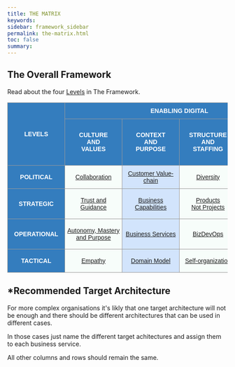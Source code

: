 ```yaml
---
title: THE MATRIX
keywords:
sidebar: framework_sidebar
permalink: the-matrix.html
toc: false
summary:
---
```

## The Overall Framework
Read about the four [Levels](the-time-perspective.html) in The Framework.
<style type="text/css">
.tg  {border-collapse:collapse;border-spacing:0;border-color:#999;}
.tg td{font-family:Arial, sans-serif;font-size:14px;padding:10px 5px;border-style:solid;border-width:1px;overflow:hidden;word-break:normal;border-color:#999;color:#444;background-color:#F7FDFA;}
.tg th{font-family:Arial, sans-serif;font-size:14px;font-weight:normal;padding:10px 5px;border-style:solid;border-width:1px;overflow:hidden;word-break:normal;border-color:#999;color:#fff;background-color:#26ADE4;}
.tg .tg-3is3{font-weight:bold;background-color:#347dbe;color:#ffffff;vertical-align:middle;text-align:center;min-width:120px}
.tg .tg-q8lq{background-color:#d2e4fc;vertical-align:middle;text-align:center;min-width:120px}
.tg .tg-wman{background-color:#347dbe;font-weight:bold;color:#ffffff;vertical-align:middle;text-align:center;min-width:120px}
.tg .tg-v1zw{background-color:#f7fdfa;vertical-align:middle;text-align:center;min-width:120px}
.tg .tg-v4f3{font-weight:bold;background-color:#347dbe;vertical-align:middle;text-align:center;min-width:120px}
.tg .tg-sh5m{font-weight:bold;background-color:#347dbe;vertical-align:middle;text-align:center;min-width:120px}
.tg .tg-r2hs{font-weight:bold;background-color:#347dbe;color:#ffffff;vertical-align:middle;text-align:center;min-width:120px}
.tg .tg-fwqm{font-weight:bold;background-color:#347dbe;color:#ffffff;vertical-align:middle;text-align:center;min-width:120px}
.tg .tg-v6kb{font-weight:bold;background-color:#347dbe;color:#ffffff;vertical-align:middle;text-align:center;min-width:120px}
.tg .tg-cw1h{background-color:#f7fdfa;vertical-align:middle;text-align:center;min-width:120px}
.tg .tg-y0xi{background-color:#c0c0c0;color:#ffffff;vertical-align:middle;text-align:center;min-width:120px}
</style>
<table class="tg">
  <tr>
    <th class="tg-v4f3" rowspan="3">LEVELS</th>
    <th class="tg-v4f3" colspan="4">ENABLING DIGITAL</th>
    <th class="tg-sh5m" colspan="4">BEING DIGITAL</th>
  </tr>
  <tr>
    <td class="tg-r2hs" rowspan="2">CULTURE<br>AND<br>VALUES</td>
    <td class="tg-3is3" rowspan="2">CONTEXT<br>AND<br>PURPOSE</td>
    <td class="tg-r2hs" rowspan="2">STRUCTURE<br>AND<br>STAFFING</td>
    <td class="tg-3is3" colspan="4">RECOMMENDED* TARGET ARCHITECTURE</td>
    <td class="tg-3is3" rowspan="2">CHANGE</td>
  </tr>
  <tr>
    <td class="tg-3is3">ARCHITECTURE<br>AND<br>DESIGN</td>
    <td class="tg-r2hs">BUILD</td>
    <td class="tg-3is3">SHIP</td>
    <td class="tg-r2hs">RUN</td>
  </tr>
  <tr>
    <td class="tg-v6kb">POLITICAL</td>
    <td class="tg-v1zw"><a href="collaboration.html" title=" ">Collaboration</a></td>
    <td class="tg-q8lq"><a href="customer-value-chain.html" title=" ">Customer Value-chain</a></td>
    <td class="tg-cw1h"><a href="diversity.html" title=" ">Diversity</a></td>
    <td class="tg-q8lq"><a href="evolutionary-architecture.html" title=" ">Evolutionary Architecture</a></td>
    <td class="tg-cw1h"><a href="open-source-first.html" title=" ">Open Source First</a></td>
    <td class="tg-q8lq"><a href="time-to-customer-value.html" title=" ">Time to Customer Value</a></td>
    <td class="tg-cw1h"><a href="public-cloud-only.html" title=" ">Public Cloud Only</a></td>
    <td class="tg-q8lq"><a href="customer-value.html" title="The essense of creating a value is trading something that is low cost to you for something that is of high value to your cotumer">Customer Value</a></td>
  </tr>
  <tr>
    <td class="tg-v6kb">STRATEGIC</td>
    <td class="tg-v1zw"><a href="trust-and-guidance.html" title="Imagine a world where people wake up inspired to go to work, a world in which trust and loyalty are the rule rather than the exception">Trust and Guidance</a></td>
    <td class="tg-q8lq"><a href="business-capabilities.html" title="A business capability defines what a business does at its core. This differs from “how” things are done or where they are done. Business capabilities are the core of the business architecture">Business Capabilities</a></td>
    <td class="tg-cw1h"><a href="products-not-projects.html" title="Products have a measurable ROI in terms of customer value, projects don't.">Products<br>Not Projects</a></td>
    <td class="tg-q8lq"><a href="microservices-architecture.html" title="The term Microservice Architecture has sprung up over the last few years to describe a particular way of designing software applications as suites of independently deployable services. While there is no precise definition of this architectural style, there are certain common characteristics around organization around business capability, automated deployment, intelligence in the endpoints, and decentralized control of languages and data.">Microservices Architecture</a></td>
    <td class="tg-cw1h"><a href="dont-build-what-can-be-used-or-bought.html" title=" ">Don’t Build, What Can Be Used or Bought</a></td>
    <td class="tg-q8lq"><a href="created-and-proven-by-doing.html" title=" ">Created and Proven By Doing</a></td>
    <td class="tg-cw1h"><a href="self-service-services.html" title="Self-service is over the phone, web, and email to facilitate customer interactions using automation. Self-service software and self-service apps (for example online banking apps, web portals with shops, self-service check-in at the airport) become increasingly common.">Self-service Services</a></td>
    <td class="tg-q8lq"><a href="work-smarter-not-harder.html" title=" ">Work Smarter, Not Harder</a></td>
  </tr>
  <tr>
    <td class="tg-v6kb">OPERATIONAL</td>
    <td class="tg-v1zw"><a href="autonomy-mastery-and-purpose.html" title="To motivate employees who work beyond basic tasks, give them these three factors to increase performance and satisfaction; Autonomy, Mastery and Purpose">Autonomy, Mastery and Purpose</a></td>
    <td class="tg-q8lq"><a href="business-services.html" title=" ">Business Services</a></td>
    <td class="tg-cw1h"><a href="bizdevops.html" title="For success, create and nurture product-centric teams that partner with both customers and business stakeholders, collectively owning the business outcome of the technology they produce.">BizDevOps</a></td>
    <td class="tg-q8lq"><a href="" title=" ">Event-driven Architecture Broker Topology
</a></td>
    <td class="tg-cw1h"><a href="respect-the-bounded-context.html" title=" ">Respect The Bounded Context</a></td>
    <td class="tg-q8lq"><a href="optimize-for-speed.html" title=" ">Optimize for Speed</a></td>
    <td class="tg-cw1h"><a href="you-build-it-you-run-it.html" title=" ">“You Build It,<br>You Run It.”</a></td>
    <td class="tg-q8lq"><a href="observe-orient-decide-act.html" title="By deploying a change and measuring its effects, the team gain confidence that any software change is reliable, performant, and affects the metric of interest, confirming any hypothesis">Observe, Orient, Decide and Act</a></td>
  </tr>
  <tr>
    <td class="tg-fwqm">TACTICAL</td>
    <td class="tg-cw1h"><a href="empathy.html" title=" ">Empathy</a></td>
    <td class="tg-q8lq"><a href="domain-model.html" title=" ">Domain Model</a></td>
    <td class="tg-cw1h"><a href="self-organization.html" title=" ">Self-organization</a></td>
    <td class="tg-q8lq"><a href="greenfield-legacy.html" title=" ">Greenfield<br>and Legacy</a></td>
    <td class="tg-cw1h"><a href="pursue-mastery.html" title="Mastery can only be attained through the development of a comprehensive knowledge or skill. It is the highest order of accomplishment in our craft. Mastery does not require you to be perfect, but it does require you to pursue perfection.">Pursue Mastery</a></td>
    <td class="tg-q8lq"><a href="continuous-deployment.html" title=" ">Continuous Deployment</a></td>
    <td class="tg-cw1h"><a href="micro-paas.html" title=" ">Micro-PaaS</a></td>
    <td class="tg-q8lq"><a href="metrics-driven-development.html" title="Metrics-Driven Development (MDD) The use of real-time metrics to drive rapid, precise, and granular software iterations. MDD is an emerging term developing from the practices of continuous integration, continuous delivery, dev ops, and agile software methodologies">Metrics-Driven Development</a></td>
  </tr>
</table>

## *Recommended Target Architecture
For more complex organisations it's likly that one target architecture will not be enough and there should be different architectures that can be used in different cases.

In those cases just name the different target achitectures and assign them to each business service.

All other columns and rows should remain the same.
